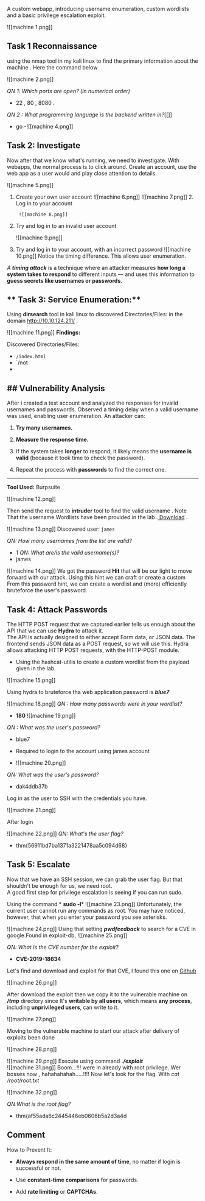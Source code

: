 A custom webapp, introducing username enumeration, custom wordlists and a basic privilege escalation exploit.

![[machine 1.png]]

## **Task 1 Reconnaissance**
using the nmap tool in my kali linux to find the primary information about the machine . Here the command below

![[machine 2.png]]

*QN 1: Which ports are open? (in numerical order)* 

  - 22 , 80 , 8080 .
    
*QN 2 : What programming language is the backend written in?*[[]]

- go
-![[machine 4.png]]

## Task 2: Investigate

Now  after that we know what's running, we need to investigate. With webapps, the normal process is to click around. Create an account, use the web app as a user would and play close attention to details.

![[machine 5.png]]

1. Create your own user account     ![[machine 6.png]]
	  ![[machine 7.png]]
   2. Log in to your account

		![[machine 8.png]]
3.  Try and log in to an invalid user account

     ![[machine 9.png]]
4. Try and log in to your account, with an incorrect password
     ![[machine 10.png]]
 Notice the timing difference. This allows user enumeration. 
 
 *A **timing attack*** is a technique where an attacker measures **how long a system takes to respond** to different inputs — and uses this information to **guess secrets like usernames or passwords**.

## ** Task 3: Service Enumeration:**
Using **dirsearch** tool in kali linux to discovered Directories/Files: in the domain http://10.10.124.211/ . 

![[machine 11.png]]
**Findings:**

Discovered Directories/Files:

- `/index.html`
- `/not
-
## ## Vulnerability Analysis

After i created a test account and analyzed the responses for invalid usernames and passwords. Observed a timing delay when a valid username was used, enabling user enumeration.   An attacker can:

1. **Try many usernames.**
    
2. **Measure the response time.**
    
3. If the system takes **longer** to respond, it likely means the **username is valid** (because it took time to check the password).
    
4. Repeat the process with **passwords** to find the correct one.
---
**Tool Used:**  Burpsuite

![[machine 12.png]]

Then send the request to **intruder** tool to find the valid username . Note That the username Wordlists have been provided in the lab .[ Download]( https://github.com/NinjaJc01/hackerNoteExploits)  . 

![[machine 13.png]]
Discovered user: `james`

 *QN: How many usernames from the list are valid?*
- 1
*QN: What are/is the valid username(s)?*
 - james   
	
![[machine 14.png]]
We got the password **Hit** that will be our light to move forward with our attack. Using this hint we can craft or create a custom From this password hint, we can create a wordlist and (more) efficiently bruteforce the user's password.    

## Task 4: Attack Passwords

The HTTP POST request that we captured earlier tells us enough about the API that we can use **Hydra** to attack it.  
The API is actually designed to either accept Form data, or JSON data. The frontend sends JSON data as a POST request, so we will use this. Hydra allows attacking HTTP POST requests, with the HTTP-POST module.

- Using the hashcat-utilis to create a custom wordlist from the payload given in the lab.

![[machine 15.png]]

Using hydra to bruteforce tha web application password is ***blue7***

![[machine 18.png]]
*QN : How many passwords were in your wordlist?*  
- **180**
  ![[machine 19.png]]

*QN : What was the user's password?*
- blue7
		
- Required to login to the account using james account 
- ![[machine 20.png]]
		
*QN: What was the user's password?*

- dak4ddb37b

Log in as the user to SSH with the credentials you have.

![[machine 21.png]]

After login

![[machine 22.png]]
*QN: What's the user flag?*
- thm{56911bd7ba1371a3221478aa5c094d68}

## Task 5: Escalate

Now that we have an SSH session, we can grab the user flag. But that shouldn't be enough for us, we need root.  
A good first step for privilege escalation is seeing if you can run sudo.

Using the command *
			**sudo -l***
	![[machine 23.png]]
Unfortunately, the current user cannot run any commands as root. You may have noticed, however, that when you enter your password you see asterisks.

![[machine 24.png]]
Using that setting ***pwdfeedback*** to search for a CVE in google.Found in exploit-db, 
![[machine 25.png]]

*QN: What is the CVE number for the exploit?*
- **CVE-2019-18634**

Let's find and download and exploit for that CVE, I found this one on [Github](https://github.com/saleemrashid/sudo-cve-2019-18634)

![[machine 26.png]]

After download the exploit then we copy it to the vulnerable machine on ***/tmp*** directory since It's **writable by all users**, which means **any process**, including **unprivileged users**, can write to it.

![[machine 27.png]]

Moving to the vulnerable machine to start our attack after delivery of exploits been done 

![[machine 28.png]]

![[machine 29.png]]
Execute using command ***./exploit***  
![[machine 31.png]]
Boom...!!!  were in already with root privilege. Wer bosses now , hahahahahah.....!!!!
Now let's look for the flag. With *cat /root/root.txt*

![[machine 32.png]]

*QN:What is the root flag?*
- thm{af55ada6c2445446eb0606b5a2d3a4d

## Comment 

 How to Prevent It:

- **Always respond in the same amount of time**, no matter if login is successful or not.
    
- Use **constant-time comparisons** for passwords.
    
- Add **rate limiting** or **CAPTCHAs**.
    

